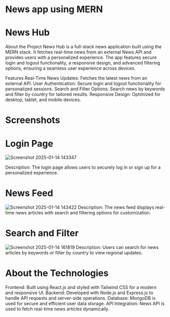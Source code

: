 # News app using MERN
# News Hub
About the Project
News Hub is a full-stack news application built using the MERN stack. It fetches real-time news from an external News API and provides users with a personalized experience. The app features secure login and logout functionality, a responsive design, and advanced filtering options, ensuring a seamless user experience across devices.

Features
Real-Time News Updates: Fetches the latest news from an external API.
User Authentication: Secure login and logout functionality for personalized sessions.
Search and Filter Options: Search news by keywords and filter by country for tailored results.
Responsive Design: Optimized for desktop, tablet, and mobile devices.

# Screenshots
 # Login Page
![Screenshot 2025-01-14 143347](https://github.com/user-attachments/assets/a7946e8a-042a-4aa0-a364-0b1ed5f1081d)

Description: The login page allows users to securely log in or sign up for a personalized experience.

 # News Feed
 ![Screenshot 2025-01-14 143422](https://github.com/user-attachments/assets/2aa5de72-f89a-4a29-9797-6a9b87a87655)
Description: The news feed displays real-time news articles with search and filtering options for customization.

# Search and Filter
![Screenshot 2025-01-14 161819](https://github.com/user-attachments/assets/5e070b10-bab1-4a7d-96ca-5a428144802f)
Description: Users can search for news articles by keywords or filter by country to view regional updates.

# About the Technologies
Frontend: Built using React.js and styled with Tailwind CSS for a modern and responsive UI.
Backend: Developed with Node.js and Express.js to handle API requests and server-side operations.
Database: MongoDB is used for secure and efficient user data storage.
API Integration: News API is used to fetch real-time news articles dynamically.
